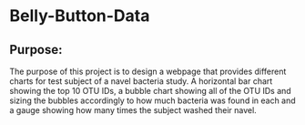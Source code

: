 # Belly-Button-Data

## Purpose:

The purpose of this project is to design a webpage that provides different charts for test subject of a navel bacteria study. A horizontal bar chart showing the top 10 
OTU IDs, a bubble chart showing all of the OTU IDs and sizing the bubbles accordingly to how much bacteria was found in each and a gauge showing how many times the subject washed
their navel.

